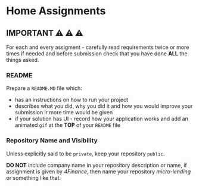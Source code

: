 # Home Assignments

## IMPORTANT ⚠️ ⚠️ ⚠️

For each and every assigment - carefully read requirements twice or more times if needed and before submission check that you have done **ALL** the things asked.

### README

Prepare a `README.MD` file which:

 - has an instructions on how to run your project
 - describes what you did, why you did it and how you would improve your submission ir more time would be given
 - if your solution has UI - record how your application works and add an animated `gif` at the **TOP** of your `README` file

### Repository Name and Visibility

Unless explicitly said to be `private`, keep your repository `public`.

**DO NOT** include company name in your repository description or name, if assignment is given by *4Finance*, then name your repository *micro-lending* or something like that.